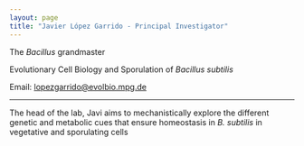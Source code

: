 ```yaml
---
layout: page
title: "Javier López Garrido - Principal Investigator"
---
```


The _Bacillus_ grandmaster

Evolutionary Cell Biology and Sporulation of _Bacillus subtilis_

Email: lopezgarrido@evolbio.mpg.de

---

The head of the lab, Javi aims to mechanistically explore the different genetic and metabolic cues that ensure homeostasis in _B. subtilis_ in vegetative and sporulating cells
